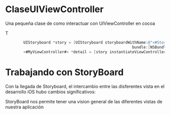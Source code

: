 # ClaseUIViewController
Una pequeña clase de como interactuar con UIViewController en cocoa

T
```Objective-C
        UIStoryboard *story = [UIStoryboard storyboardWithName:@"<#StoryBoardName#>"
                                                        bundle:[NSBundle mainBundle]];
        <#MyViewController#> *detail = [story instantiateViewControllerWithIdentifier:@"<#StoryBoardID#>"];
```


# Trabajando con StoryBoard
Con la llegada de Storyboard, el intercambio entre las disferentes vista en el desarrollo iOS hubo cambios significativos:

StoryBoard nos permite tener una vision general de las diferentes vistas de nuestra aplicación



